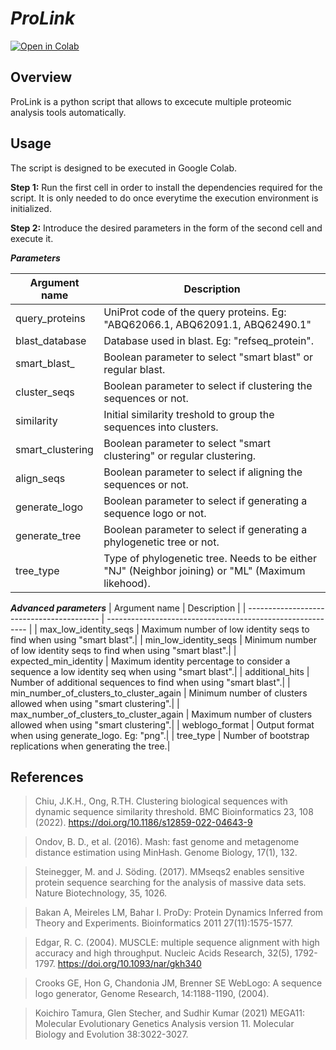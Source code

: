 # ***ProLink*** 

[![Open in Colab](https://colab.research.google.com/assets/colab-badge.svg)](https://colab.research.google.com/drive/1EhX_gO05Fmn_-ikvEkz90rf9S9p0imtp?usp=sharing)

## Overview
ProLink is a python script that allows to excecute multiple proteomic analysis tools automatically.

## Usage
The script is designed to be executed in Google Colab.

**Step 1:** Run the first cell in order to install the dependencies required for the script. It is only needed to do once everytime the execution environment is initialized. 

**Step 2:** Introduce the desired parameters in the form of the second cell and execute it.

***Parameters***

| Argument name                             | Description                                                |
| ----------------------------------------- | ---------------------------------------------------------- |
| query_proteins                            | UniProt code of the query proteins. Eg: "ABQ62066.1, ABQ62091.1, ABQ62490.1"|
| blast_database                            | Database used in blast. Eg: "refseq_protein".              |
| smart_blast_                              | Boolean parameter to select "smart blast" or regular blast.|
| cluster_seqs                              | Boolean parameter to select if clustering the sequences or not.|
| similarity                                | Initial similarity treshold to group the sequences into clusters.|
| smart_clustering                          | Boolean parameter to select "smart clustering" or regular clustering.|
| align_seqs                              | Boolean parameter to select if aligning the sequences or not.|
| generate_logo                             | Boolean parameter to select if generating a sequence logo or not.|
| generate_tree                             | Boolean parameter to select if generating a phylogenetic tree or not.|
| tree_type                                 | Type of phylogenetic tree. Needs to be either "NJ" (Neighbor joining) or "ML" (Maximum likehood).|


***Advanced parameters***
| Argument name                             | Description                                                |
| ----------------------------------------- | ---------------------------------------------------------- |
| max_low_identity_seqs                     | Maximum number of low identity seqs to find when using "smart blast".|
| min_low_identity_seqs                     | Minimum number of low identity seqs to find when using "smart blast".|
| expected_min_identity                     | Maximum identity percentage to consider a sequence a low identity seq when using "smart blast".|
| additional_hits                           | Number of additional sequences to find when using "smart blast".|
| min_number_of_clusters_to_cluster_again   | Minimum number of clusters allowed when using "smart clustering".|
| max_number_of_clusters_to_cluster_again   | Maximum number of clusters allowed when using "smart clustering".|
| weblogo_format                            | Output format when using generate_logo. Eg: "png".|
| tree_type                            | Number of bootstrap replications when generating the tree.|

## References

  > Chiu, J.K.H., Ong, R.TH. Clustering biological sequences with dynamic sequence similarity threshold. BMC Bioinformatics 23, 108 (2022).     https://doi.org/10.1186/s12859-022-04643-9
  
  > Ondov, B. D., et al. (2016). Mash: fast genome and metagenome distance estimation using MinHash. Genome Biology, 17(1), 132.
  
  > Steinegger, M. and J. Söding. (2017). MMseqs2 enables sensitive protein sequence searching for the analysis of massive data sets. Nature Biotechnology, 35, 1026.
  
  > Bakan A, Meireles LM, Bahar I. ProDy: Protein Dynamics Inferred from Theory and Experiments. Bioinformatics 2011 27(11):1575-1577.
  
  > Edgar, R. C. (2004). MUSCLE: multiple sequence alignment with high accuracy and high throughput. Nucleic Acids Research, 32(5), 1792-1797. https://doi.org/10.1093/nar/gkh340
  
  > Crooks GE, Hon G, Chandonia JM, Brenner SE WebLogo: A sequence logo generator, Genome Research, 14:1188-1190, (2004).
  
  > Koichiro Tamura, Glen Stecher, and Sudhir Kumar (2021) MEGA11: Molecular Evolutionary Genetics Analysis version 11. Molecular Biology and Evolution 38:3022-3027.
